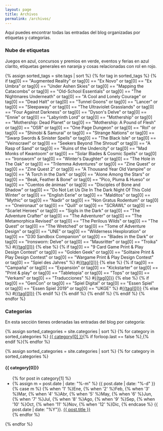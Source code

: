 ```yaml
---
layout: page
title: Archivos
permalink: /archivos/
---
```


Aquí puedes encontrar todas las entradas del blog organizadas por etiquetas y
categorías.

### Nube de etiquetas

Juegos en <span class="label label-primary">azul</span>, concursos y premios en 
<span class="label label-success">verde</span>, eventos y ferias en <span
class="label label-info">azul clarito</span>, etiquetas generales en <span
class="label label-warning">naranja</span> y cosas relacionadas con rol en
<span class="label label-danger">rojo</span>.

<p class="text-left">
{% assign sorted_tags = site.tags | sort %}
{% for tag in sorted_tags %}
    {% if tag[0] == "Augmented Reality" or
        tag[0] == "Ex Novo" or tag[0] == "Ex Umbra" or
        tag[0] == "Under Ashen Skies" or
        tag[0] == "Mapping the Catacombs" or
        tag[0] == "Old-School Essentials" or
        tag[0] == "The Nightmares Underneath" or
        tag[0] == "A Cool and Lonely Courage" or
        tag[0] == "Dead Halt" or
        tag[0] == "Tunnel Goons" or
        tag[0] == "Lancer" or
        tag[0] == "Sleepaway" or
        tag[0] == "The Ultraviolet Grasslands" or
        tag[0] == "Four Against Darkness" or
        tag[0] == "Dyson's Delve" or
        tag[0] == "Ennie" or 
        tag[0] == "Labyrinth Lord" or
        tag[0] == "Mothership" or 
        tag[0] == "Mothership: Dead Planet" or 
        tag[0] == "Mothership: A Pound of Flesh" or
        tag[0] == "OSR" or 
        tag[0] == "One Page Dungeon" or 
        tag[0] == "Rol" or
        tag[0] == "Shinobi & Samurai" or
        tag[0] == "Strange Nations" or 
        tag[0] == "Swarp Swords & Sinister Spells" or 
        tag[0] == "The Black Isle" or
        tag[0] == "Veinscrawl" or
        tag[0] == "Seekers Beyond The Shroud" or
        tag[0] == "A Rasp of Sand" or
        tag[0] == "Ruins of the Undercity" or
        tag[0] == "Mad Monks of Kwantoom" or
        tag[0] == "Solar Blades & Cosmic Spells" or
        tag[0] == "Ironsworn" or
        tag[0] == "Winter's Daughter" or
        tag[0] == "The Hole in The Oak" or
        tag[0] == "Trilemma Adventures"  or
        tag[0] == "Zine Quest" or
        tag[0] == "Zine Quest 2" or
        tag[0] == "A Thousand Year Old Vampire" or
        tag[0] == "A Torch in the Dark" or
        tag[0] == "Alone Among the Stars" or
        tag[0] == "Beak, Feather & Bone" or
        tag[0] == "Pico, Pluma & Hueso" or
        tag[0] == "Cuentos de ánimas" or
        tag[0] == "Disciples of Bone and Shadow" or
        tag[0] == "Do Not Let Us Die In The Dark Night Of This Cold Winter" or
        tag[0] == "English Eerie" or
        tag[0] == "Malditos" or
        tag[0] == "Mythic" or
        tag[0] == "Nadir" or
        tag[0] == "Non Gratus Rodentum" or
        tag[0] == "Oneironaut" or
        tag[0] == "Quill" or
        tag[0] == "SCRAWL" or
        tag[0] == "Scarlet Heroes" or
        tag[0] == "Sigils in the Dark" or
        tag[0] == "The Adventure Crafter" or
        tag[0] == "The Adventurer" or
        tag[0] == "The Metamorphica Revised" or
        tag[0] == "The Perilous Wilds" or
        tag[0] == "The Quest" or
        tag[0] == "The Wretched" or
        tag[0] == "Tome of Adventure Design" or
        tag[0] == "UNE" or
        tag[0] == "Wilderness Hexploration" or
        tag[0] == "D30 Sandbox Companion" or
        tag[0] == "Blades in the Dark" or
        tag[0] == "Ironsworn: Delve" or
        tag[0] == "Mausritter" or
        tag[0] == "Troika" %}
        <span class="label label-danger">#<a class="tag-color"
        href="/etiqueta/{{tag[0] | slugify: "latin"}}">{{tag[0]}}</a></span> 
    {% else %}
        {% if tag[0] == "9 Card Game Print & Play Design Contest" or
            tag[0] == "Golden Geek" or
            tag[0] == "Solitaire Print & Play Design Contest" or
            tag[0] == "Wargame Print & Play Design Contest" or
            tag[0] == "Spiel des Jahres" %}
            <span class="label label-success">#<a class="tag-color"
            href="/etiqueta/{{tag[0] | slugify: "latin"}}">{{tag[0]}}</a></span> 
        {% else %}
            {% if tag[0] == "Campaña" or tag[0] == "Expansión" or
            tag[0] == "Kickstarter" or tag[0] == "Print & play" or
            tag[0] == "Tabletopia" or tag[0] == "Tops" or
            tag[0] == "Verkami" or tag[0] == "Traducciones" %}
                <span class="label label-warning">#<a class="tag-color"
                href="/etiqueta/{{tag[0] | slugify: "latin"}}">{{tag[0]}}</a></span> 
            {% else %}
                {% if tag[0] == "GenCon"
                or tag[0] == "Spiel Digital"
                or tag[0] == "Essen Spiel"
                or tag[0] == "Essen Spiel 2019"
                or tag[0] == "UKGE" %}
                    <span class="label label-info">#<a class="tag-color"
                    href="/etiqueta/{{tag[0] | slugify:
                    "latin"}}">{{tag[0]}}</a></span> 
                {% else %}
                    <span class="label label-primary">#<a class="tag-color"
                    href="/etiqueta/{{tag[0] | slugify:
                    "latin"}}">{{tag[0]}}</a></span> 
                {% endif %}
            {% endif %}
        {% endif %}
   {% endif %}
{% endfor %}
</p>

### Categorías

En esta sección tienes ordenadas las entradas del blog por categoría:

<p>{% assign sorted_categories = site.categories | sort %}
{% for category in sorted_categories %}
<a href="#{{ category[0] }}">{{ category[0] }}</a>{% if forloop.last == false
%},{% endif %}{% endfor %}</p>


{% assign sorted_categories = site.categories | sort %}
{% for category in sorted_categories %}
  <h4><a name="{{ category[0] }}">{{ category[0]}}</a></h4>
  <ul>
    {% for post in category[1] %}
    <li>
    {% assign m = post.date | date: "%-m" %}
    {{ post.date | date: "%-d" }}
    {% case m %}
    {% when '1' %}Ene,
    {% when '2' %}Feb,
    {% when '3' %}Mar,
    {% when '4' %}Abr,
    {% when '5' %}May,
    {% when '6' %}Jun,
    {% when '7' %}Jul,
    {% when '8' %}Ago,
    {% when '9' %}Sep,
    {% when '10' %}Oct,
    {% when '11' %}Nov,
    {% when '12' %}Dic,
    {% endcase %}
    {{ post.date | date: "%Y"}}. <a href="{{ post.url }}">{{ post.title }}</a></li>
    {% endfor %}
  </ul>
{% endfor %}


